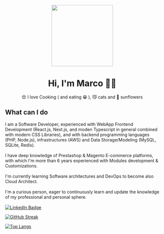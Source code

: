 <div id="header" align="center">
  <img src="https://media.giphy.com/media/xFkgeu7dhfgqqxJqmj/giphy.gif" width="200"/>
  <h1>
    Hi, I'm Marco 👋🏼
  </h1>
  <p>😍 I love Cooking ( and eating 😁 ), 😼 cats and 🌻 sunflowers</p>
</div>

<h2 align="left">What can I do</h2>
<p align="left">I am a Software Developer, experienced with WebApp Frontend Development (React.js, Next.js, and moden Typescript in general combined with modern CSS Libraries), and with backend programming languages (PHP, Node.js), infrastructures (AWS) and Data Storage/Modeling (MySQL, SQLite, Redis).
<br/><br/>
I have deep knowledge of Prestashop & Magento E-commerce platforms, with which I'm more than 6 years experienced with Modules development & Customizations.
<br/><br/>
I'm currently learning Software architectures and DevOps to become also Cloud Architect.
<br/><br/>
I'm a curious person, eager to continuously learn and update the knowledge of my professional and personal sphere.
<br/><br/>
  <a href="https://www.linkedin.com/in/buggyzap/"><img src="https://img.shields.io/badge/LinkedIn-blue?style=for-the-badge&logo=linkedin&logoColor=white" alt="LinkedIn Badge"/></a>
</p>

[![GitHub Streak](http://github-readme-streak-stats.herokuapp.com?user=buggyzap&theme=radical)](https://git.io/streak-stats)  

[![Top Langs](https://github-readme-stats.vercel.app/api/top-langs/?username=buggyzap&layout=compact&theme=vision-friendly-dark)](https://github.com/buggyzap/github-readme-stats)

